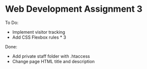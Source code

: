 # Web Development Assignment 3
To Do:
- Implement visitor tracking
- Add CSS Flexbox rules * 3

Done:
- Add private staff folder with .htaccess
- Change page HTML title and description  